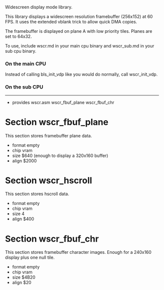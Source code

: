Widescreen display mode library.

This library displays a widescreen resolution framebuffer (256x152) at 60 FPS.
It uses the extended vblank trick to allow quick DMA copies.

The framebuffer is displayed on plane A with low priority tiles. Planes are set
to 64x32.

To use, include wscr.md in your main cpu binary and wscr_sub.md in your sub cpu
binary.


### On the main CPU

Instead of calling bls_init_vdp like you would do normally, call wscr_init_vdp.



### On the sub CPU


---------------------------------------

 - provides wscr.asm wscr_fbuf_plane wscr_fbuf_chr


Section wscr_fbuf_plane
=======================

This section stores framebuffer plane data.

 - format empty
 - chip vram
 - size $640 (enough to display a 320x160 buffer)
 - align $2000


Section wscr_hscroll
====================

This section stores hscroll data.

 - format empty
 - chip vram
 - size 4
 - align $400


Section wscr_fbuf_chr
=====================

This section stores framebuffer character images. Enough for a 240x160 display
plus one null tile.

 - format empty
 - chip vram
 - size $4B20
 - align $20

